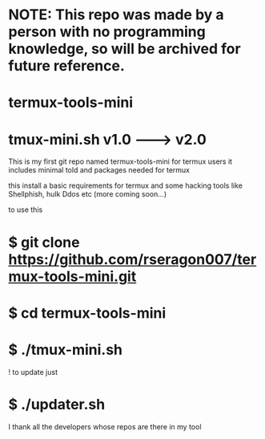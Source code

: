 
# NOTE: This repo was made by a person with no programming knowledge, so will be archived for future reference.

# termux-tools-mini

# tmux-mini.sh  v1.0 ---> v2.0


This is my first git repo named termux-tools-mini for termux users it includes minimal told and packages needed for termux

this install a basic requirements for termux and some hacking tools like Shellphish, hulk Ddos etc (more coming soon...)

to use this 

# $ git clone https://github.com/rseragon007/termux-tools-mini.git

# $ cd termux-tools-mini

# $ ./tmux-mini.sh

! to update just 

# $ ./updater.sh



I thank all the developers whose repos are there in my tool

